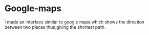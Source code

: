 # Google-maps
I made an interface similar to google maps which shows the direction between two places thus,giving the shortest path.
